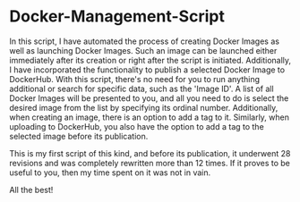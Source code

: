# Docker-Management-Script

In this script, I have automated the process of creating Docker Images as well as launching Docker Images. 
Such an image can be launched either immediately after its creation or right after the script is initiated. 
Additionally, I have incorporated the functionality to publish a selected Docker Image to DockerHub.
With this script, there's no need for you to run anything additional or search for specific data, such as the 'Image ID'. 
A list of all Docker Images will be presented to you, and all you need to do is select the desired image from the list by 
specifying its ordinal number. Additionally, when creating an image, there is an option to add a tag to it. Similarly, 
when uploading to DockerHub, you also have the option to add a tag to the selected image before its publication.

This is my first script of this kind, and before its publication, it underwent 28 revisions and was completely rewritten more than 12 times. 
If it proves to be useful to you, then my time spent on it was not in vain.

All the best!
